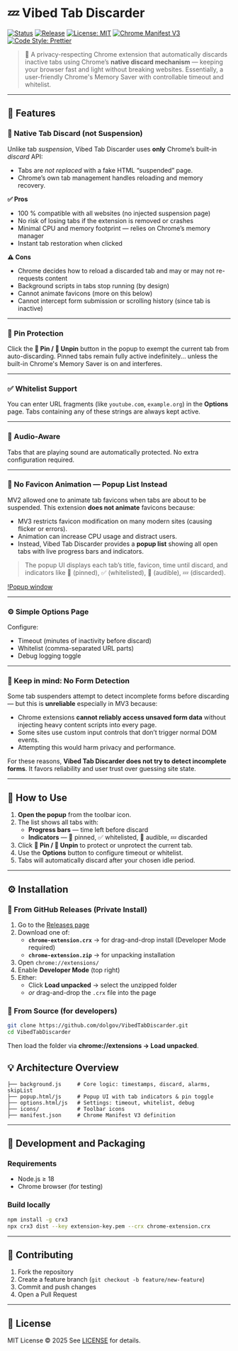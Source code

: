 # 💤 Vibed Tab Discarder

[![Status](https://github.com/dolgov/VibedTabDiscarder/actions/workflows/release.yml/badge.svg)](https://github.com/dolgov/VibedTabDiscarder/actions/workflows/release.yml)
[![Release](https://img.shields.io/github/v/release/dolgov/VibedTabDiscarder?label=release)](https://github.com/dolgov/VibedTabDiscarder/releases)
[![License: MIT](https://img.shields.io/badge/License-MIT-blue.svg)](LICENSE)
[![Chrome Manifest V3](https://img.shields.io/badge/Manifest-V3-green.svg)](https://developer.chrome.com/docs/extensions/mv3/intro/)
[![Code Style: Prettier](https://img.shields.io/badge/code%20style-prettier-ff69b4.svg)](https://prettier.io/)

> 🧠 A privacy-respecting Chrome extension that automatically discards inactive tabs using Chrome’s **native discard mechanism** — keeping your browser fast and light without breaking websites. Essentially, a user-friendly Chrome's Memory Saver with controllable timeout and whitelist.

---

## 🚀 Features

### 🧠 Native Tab Discard (not Suspension)

Unlike tab _suspension_, Vibed Tab Discarder uses **only** Chrome’s built-in _discard_ API:
- Tabs are *not replaced* with a fake HTML “suspended” page.
- Chrome’s own tab management handles reloading and memory recovery.

**✅ Pros**
- 100 % compatible with all websites (no injected suspension page)
- No risk of losing tabs if the extension is removed or crashes
- Minimal CPU and memory footprint — relies on Chrome’s memory manager
- Instant tab restoration when clicked

**⚠️ Cons**
- Chrome decides how to reload a discarded tab and may or may not re-requests content
- Background scripts in tabs stop running (by design)
- Cannot animate favicons (more on this below)
- Cannot intercept form submission or scrolling history (since tab is inactive)

---

### 📍 Pin Protection
Click the **📌 Pin / 📍 Unpin** button in the popup to exempt the current tab from auto-discarding.
Pinned tabs remain fully active indefinitely... unless the built-in Chrome's Memory Saver is on and interferes.

---

### ✅ Whitelist Support
You can enter URL fragments (like `youtube.com`, `example.org`) in the **Options** page.
Tabs containing any of these strings are always kept active.

---

### 🎵 Audio-Aware
Tabs that are playing sound are automatically protected. No extra configuration required.

---

### 🧾 No Favicon Animation — Popup List Instead

MV2 allowed one to animate tab favicons when tabs are about to be suspended.
This extension **does not animate** favicons because:

- MV3 restricts favicon modification on many modern sites (causing flicker or errors).
- Animation can increase CPU usage and distract users.
- Instead, Vibed Tab Discarder provides a **popup list** showing all open tabs with live progress bars and indicators.

> The popup UI displays each tab’s title, favicon, time until discard, and indicators like 📍 (pinned), ✅ (whitelisted), 🎵 (audible), 💤 (discarded).

[!Popup window](Screenshot.png)

---

### ⚙️ Simple Options Page

Configure:
- Timeout (minutes of inactivity before discard)
- Whitelist (comma-separated URL parts)
- Debug logging toggle

---

### 🧩 Keep in mind: No Form Detection

Some tab suspenders attempt to detect incomplete forms before discarding — but this is **unreliable** especially in MV3 because:
- Chrome extensions **cannot reliably access unsaved form data** without injecting heavy content scripts into every page.
- Some sites use custom input controls that don’t trigger normal DOM events.
- Attempting this would harm privacy and performance.

For these reasons, **Vibed Tab Discarder does not try to detect incomplete forms**.
It favors reliability and user trust over guessing site state.

---

## 🧩 How to Use

1. **Open the popup** from the toolbar icon.
2. The list shows all tabs with:
   - **Progress bars** — time left before discard
   - **Indicators** — 📍 pinned, ✅ whitelisted, 🎵 audible, 💤 discarded
3. Click **📌 Pin / 📍 Unpin** to protect or unprotect the current tab.
4. Use the **Options** button to configure timeout or whitelist.
5. Tabs will automatically discard after your chosen idle period.

---

## ⚙️ Installation

### 🧱 From GitHub Releases (Private Install)
1. Go to the [Releases page](../../releases/latest)
2. Download one of:
   - **`chrome-extension.crx`** → for drag-and-drop install (Developer Mode required)
   - **`chrome-extension.zip`** → for unpacking installation
3. Open `chrome://extensions/`
4. Enable **Developer Mode** (top right)
5. Either:
   - Click **Load unpacked** → select the unzipped folder
   - *or* drag-and-drop the `.crx` file into the page

   
### 🧪 From Source (for developers)
```bash
git clone https://github.com/dolgov/VibedTabDiscarder.git
cd VibedTabDiscarder
```

Then load the folder via **chrome://extensions → Load unpacked**.

## 💡 Architecture Overview

```
├── background.js     # Core logic: timestamps, discard, alarms, skipList
├── popup.html/js     # Popup UI with tab indicators & pin toggle
├── options.html/js   # Settings: timeout, whitelist, debug
├── icons/            # Toolbar icons
├── manifest.json     # Chrome Manifest V3 definition
```

---

## 🔧 Development and Packaging

### Requirements
- Node.js ≥ 18
- Chrome browser (for testing)

### Build locally
```bash
npm install -g crx3
npx crx3 dist --key extension-key.pem --crx chrome-extension.crx
```

---

## 🤝 Contributing

1. Fork the repository
2. Create a feature branch (`git checkout -b feature/new-feature`)
3. Commit and push changes
4. Open a Pull Request

---

## 🪪 License

MIT License © 2025
See [LICENSE](LICENSE) for details.

